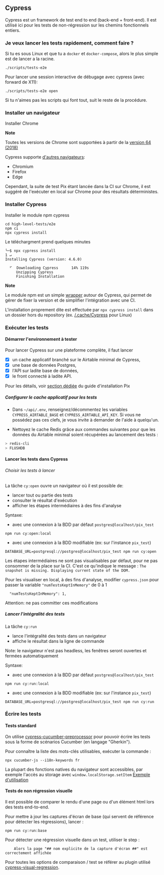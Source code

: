 ## Cypress

Cypress est un framework de test end to end (back-end + front-end).
Il est utilisé ici pour les tests de non-régression sur les chemins fonctionnels entiers.

### Je veux lancer les tests rapidement, comment faire ?

Si tu es sous Linux et que tu a `docker` et `docker-compose`, alors le plus simple est de lancer a la racine.

    ./scripts/tests-e2e

Pour lancer une session interactive de débugage avec cypress (avec forward de X11):

    ./scripts/tests-e2e open

Si tu n'aimes pas les scripts qui font tout, suit le reste de la procédure.

### Installer un navigateur

Installer Chrome

**Note** 

Toutes les versions de Chrome sont supportées à partir de la [version 64 (2018)](https://docs.cypress.io/guides/guides/launching-browsers.html#Chrome-Browsers)

Cypress supporte [d'autres navigateurs](https://docs.cypress.io/guides/guides/cross-browser-testing.html#Continuous-Integration-Strategies):
* Chromium
* Firefox
* Edge

Cependant, la suite de test Pix étant lancée dans la CI sur Chrome, il est suggéré de l'exécuter en local sur Chrome pour des résultats déterministes.

### Installer Cypress

Installer le module npm cypress
```
cd high-level-tests/e2e
npm ci
npx cypress install  
```

Le téléchargment prend quelques minutes
```
╰─$ npx cypress install                                                                                                                            1 ↵
Installing Cypress (version: 4.6.0)

  ⠋  Downloading Cypress      14% 119s
     Unzipping Cypress      
     Finishing Installation 
```

**Note**

Le module npm est un simple [wrapper](https://docs.cypress.io/guides/getting-started/installing-cypress.html#Installing) autour de Cypress, qui permet de gérer de fixer la version et de simplifier l'intégration avec une CI.

L'installation proprement dite est effectuée par `npx cypress install` dans un dossier hors du repository (ex. [/.cache/Cypress](https://docs.cypress.io/guides/getting-started/installing-cypress.html#Binary-cache) pour Linux)


### Exécuter les tests

#### Démarrer l'environnement à tester

Pour lancer Cypress sur une plateforme complète, il faut lancer
* [x] un cache applicatif branché sur le Airtable minimal de Cypress,
* [x] une base de données Postgres,
* [x] l'API sur ladite base de données,
* [x] le front connecté à ladite API.
 
Pour les détails, voir [section dédiée](../INSTALLATION.md#L42-L42) du guide d'installation Pix

##### Configurer le cache applicatif pour les tests

- Dans `~/api/.env`, renseignez/décommentez les variables `CYPRESS_AIRTABLE_BASE` et `CYPRESS_AIRTABLE_API_KEY`. Si vous ne possédez pas ces clefs, je vous invite à demander de l'aide à quelqu'un.

- Nettoyez le cache Redis grâce aux commandes suivantes pour que les données du Airtable minimal soient récupérées au lancement des tests :

```bash
> redis-cli
> FLUSHDB
```

#### Lancer les tests dans Cypress

###### Choisir les tests à lancer

La tâche `cy:open` ouvre un navigateur où il est possible de: 
- lancer tout ou partie des tests
- consulter le résultat d'exécution
- afficher les étapes intermédiaires à des fins d'analyse

Syntaxe:
- avec une connexion à la BDD par défaut `postgres@localhost/pix_test`
```
npm run cy:open:local
```
- avec une connexion à la BDD modifiable (ex: sur l'instance `pix_test`)
```
DATABASE_URL=postgresql://postgres@localhost/pix_test npm run cy:open
```

Les étapes intermédiaires ne sont pas visualisables par défaut, pour ne pas consommer de la place sur la CI.
C'est ce qu'indique le message : `The snapshot is missing. Displaying current state of the DOM.`

Pour les visualiser en local, à des fins d'analyse, modifier `cypress.json` pour passer la variable `"numTestsKeptInMemory"` de 0 à 1 
```
  "numTestsKeptInMemory": 1,
```

Attention: ne pas committer ces modifications

##### Lancer l'intégralité des tests

La tâche `cy:run` 
- lance l'intégralité des tests dans un navigateur
- affiche le résultat dans la ligne de commande

Note: le navigateur n'est pas headless, les fenêtres seront ouvertes et fermées automatiquement

Syntaxe: 
- avec une connexion à la BDD par défaut `postgres@localhost/pix_test`
```
npm run cy:run:local
```
- avec une connexion à la BDD modifiable (ex: sur l'instance `pix_test`)
```
DATABASE_URL=postgresql://postgres@localhost/pix_test npm run cy:run
```

### Écrire les tests

#### Tests standard

On utilise
[cypress-cucumber-preprocessor](https://github.com/TheBrainFamily/cypress-cucumber-preprocessor)
pour pouvoir écrire les tests sous la forme de scénarios Cucumber (en langage
"Gherkin").

Pour connaître la liste des mots-clés utilisables, exécuter la commande :

```
npx cucumber-js --i18n-keywords fr
```

La plupart des fonctions natives du navigateur sont accessibles, par exemple l'accès au storage avec `window.localStorage.setItem` 
[Exemple d'utilisation](http://github.com/1024pix/pix/blob/858179613343e238e0f9776374ba4875b688194f/high-level-tests/e2e/cypress/support/commands.js#L5-L5)


#### Tests de non régression visuelle

Il est possible de comparer le rendu d'une page ou d'un élément html lors des tests end-to-end.  

Pour mettre à jour les captures d'écran de base (qui servent de référence pour détecter les régressions), lancer :
```
npm run cy:run:base
```

Pour détecter une régression visuelle dans un test, utiliser le step : 
```
    Alors la page "## nom explicite de la capture d'écran ##" est correctement affichée
```

Pour toutes les options de comparaison / test se référer au plugin utilisé [cypress-visual-regression](https://github.com/mjhea0/cypress-visual-regression). 
